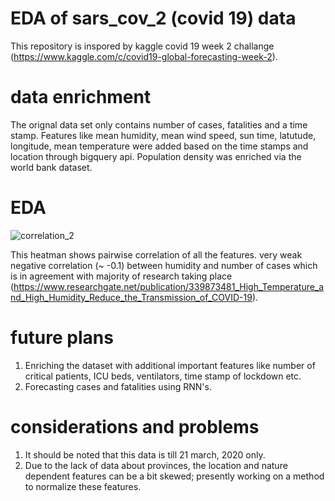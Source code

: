 # EDA of sars_cov_2 (covid 19) data
This repository is inspored by kaggle covid 19 week 2 challange (https://www.kaggle.com/c/covid19-global-forecasting-week-2).

# data enrichment
The orignal data set only contains number of cases, fatalities and a time stamp. Features like mean humidity, mean wind speed, sun time, latutude, longitude, mean temperature were added based on the time stamps and location through bigquery api. Population density was enriched via the world bank dataset.

# EDA
![correlation_2](https://user-images.githubusercontent.com/20724609/78664923-9aa2ca00-78f2-11ea-95d7-17a7524148ae.png)

This heatman shows pairwise correlation of all the features. 
very weak negative correlation (~ -0.1) between humidity and number of cases which is in agreement with majority of research taking place (https://www.researchgate.net/publication/339873481_High_Temperature_and_High_Humidity_Reduce_the_Transmission_of_COVID-19).

# future plans
1) Enriching the dataset with additional important features like number of critical patients, ICU beds, ventilators, time stamp of lockdown etc.
2) Forecasting cases and fatalities using RNN's.


# considerations and problems
1) It should be noted that this data is till 21 march, 2020 only.
2) Due to the lack of data about provinces, the location and nature dependent features can be a bit skewed; presently working on a method to normalize these features. 
